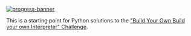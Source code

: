 [![progress-banner](https://backend.codecrafters.io/progress/interpreter/d21972b1-b1ab-430f-90dc-1fd98e93f869)](https://app.codecrafters.io/users/codecrafters-bot?r=2qF)

This is a starting point for Python solutions to the
["Build Your Own Build your own Interpreter" Challenge](https://app.codecrafters.io/courses/interpreter/overview).
